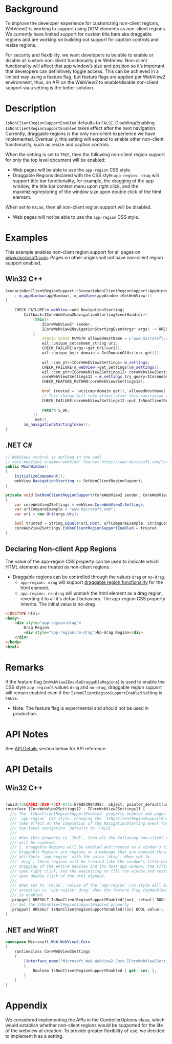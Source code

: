 # Background

To improve the developer experience for customizing non-client regions, WebView2 is 
working to support using DOM elements as non-client regions. We currently have limited 
support for custom title bars aka draggable regions and are working on building out support 
for caption controls and resize regions. 

For security and flexibility, we want developers to be able to enable or disable all 
custom non-client functionality per WebView. Non-client functionality will affect that 
app window’s size and position so it’s important that developers can definitively 
toggle access. This can be achieved in a limited way using a feature flag, but feature 
flags are applied per WebView2 environment, thus, an API on the WebView2 to enable/disable 
non-client support via a setting is the better solution.

# Description
`IsNonClientRegionSupportEnabled` defaults to `FALSE`. Disabling/Enabling 
`IsNonClientRegionSupportEnabled` takes effect after the next navigation. Currently, draggable 
regions is the only non-client experience we have implemented. Eventually, this setting will 
expand to enable other non-client functionality, such as resize and caption controls. 

When the setting is set to `TRUE`, then the following non-client region support for only the top 
level document will be enabled:  
* Web pages will be able to use the `app-region` CSS style. 
* Draggable Regions declared with the CSS style `app-region: drag` will support title bar 
functionality, for example, the dragging of the app window, the title bar context menu upon 
right click, and the maximizing/restoring of the window size upon double click of the html 
element. 

When set to `FALSE`, then all non-client region support will be disabled.  
* Web pages will not be able to use the `app-region` CSS style. 

# Examples
This example enables non-client region support for all pages on www.microsoft.com. 
Pages on other origins will not have non-client region support enabled. 

## Win32 C++
```cpp 
ScenarioNonClientRegionSupport::ScenarioNonClientRegionSupport(AppWindow* appWindow)
    : m_appWindow(appWindow), m_webView(appWindow->GetWebView())
{
    
    CHECK_FAILURE(m_webView->add_NavigationStarting(
        Callback<ICoreWebView2NavigationStartingEventHandler>(
            [this](
                ICoreWebView2* sender,
                ICoreWebView2NavigationStartingEventArgs* args) -> HRESULT
            {
                static const PCWSTR allowedHostName = L"www.microsoft.com";
                wil::unique_cotaskmem_string uri;
                CHECK_FAILURE(args->get_Uri(&uri));
                wil::unique_bstr domain = GetDomainOfUri(uri.get());
                
                wil::com_ptr<ICoreWebView2Settings> m_settings;
                CHECK_FAILURE(m_webView->get_Settings(&m_settings));
                wil::com_ptr<ICoreWebView2Settings12> coreWebView2Settings12;
                coreWebView2Settings12 = m_settings.try_query<ICoreWebView2Settings12>();
                CHECK_FEATURE_RETURN(coreWebView2Settings12);
                
                bool trusted = _wcsicmp(domain.get(), allowedHostName) == 0;
                // This change will take affect after this navitation event completes
                CHECK_FAILURE(coreWebView2Settings12->put_IsNonClientRegionSupportEnabled(trusted));
                
                return S_OK;
            })
            .Get(),
        &m_navigationStartingToken));
}
```
## .NET C#
```c#
// WebView2 control is defined in the xaml
// <wv2:WebView2 x:Name="webView" Source="https://www.microsoft.com/"/>
public MainWindow() 
{
    InitializeComponent();
    webView.NavigationStarting += SetNonClientRegionSupport;
}

private void SetNonClientRegionSupport(CoreWebView2 sender, CoreWebView2NavigationStartingEventArgs args)
{
    var coreWebView2Settings = webView.CoreWebView2.Settings;
    var urlCompareExample = "www.microsoft.com";
    var uri = new Uri(args.Uri);

    bool trusted = String.Equals(uri.Host, urlCompareExample, StringComparison.OrdinalIgnoreCase);
    coreWebView2Settings.IsNonClientRegionSupportEnabled = trusted
}
```

## Declaring Non-client App Regions
The value of the app-region CSS property can be used to indicate which HTML elements are treated as non-client regions.
* Draggable regions can be controlled through the values `drag` or `no-drag`. 
    * `app-region: drag` will support [draggable region functionality](#description) for the html element.
    * `app-region: no-drag` will unmark the html element as a drag region, reverting it to all it's default behaviors. 
    The app-region CSS property inherits. The initial value is no-drag
```html
<!DOCTYPE html>
<body>
    <div style="app-region:drag">
        Drag Region
        <div style="app-region:no-drag">No-drag Region</div>
    </div>
</body>
<html>
```

# Remarks
If the feature flag (`msWebView2EnableDraggableRegions`) is used to enable the CSS style `app-region`'s
values `drag` and `no-drag`, draggable region support will remain enabled 
even if the `IsNonClientRegionSupportEnabled` setting is `FALSE`. 
* Note: The feature flag is experimental and should not be used in production.

# API Notes
See [API Details](#api-details) section below for API reference.

# API Details
## Win32 C++
```cpp

[uuid(436CA5E2-2D50-43C7-9735-E760F299439E), object, pointer_default(unique)]
interface ICoreWebView2Settings12 : ICoreWebView2Settings11 {
  /// The `IsNonClientRegionSupportEnabled` property enables web pages to use the 
  /// `app-region` CSS style. Changing the `IsNonClientRegionSupportEnabled` property
  /// take effect at the completion of the NavigationStarting event for the next 
  /// top-level navigation. Defaults to `FALSE`.
  /// 
  /// When this property is `TRUE`, then all the following non-client region support 
  /// will be enabled:
  /// 1. Draggable Regions will be enabled and treated as a window's title bar. 
  /// Draggable Regions are regions on a webpage that are exposed through the css
  /// attribute `app-region` with the value `drag`. When set to 
  /// `drag`, these regions will be treated like the window's title bar, supporting 
  /// dragging of the entire WebView and its host app window, the title bar context menu
  /// upon right click, and the maximizing to fill the window and restoring the window size
  /// upon double click of the html element. 
  ///
  /// When set to `FALSE`, values of the `app-region` CSS style will be ignored. The only 
  /// exception is `app-region: drag` when the feature flag (msWebView2EnableDraggableRegions) 
  /// is enabled. 
  [propget] HRESULT IsNonClientRegionSupportEnabled([out, retval] BOOL* value);
  /// Set the IsNonClientRegionSupportEnabled property
  [propput] HRESULT IsNonClientRegionSupportEnabled([in] BOOL value);
}
```

## .NET and WinRT
```c#
namespace Microsoft.Web.WebView2.Core
{
    runtimeclass CoreWebView2Settings
    {
        [interface_name("Microsoft.Web.WebView2.Core.ICoreWebView2Settings12")]
        {
            Boolean IsNonClientRegionSupportEnabled { get; set; };
        }
    }
}
```

# Appendix
We considered implementing the APIs in the ControllerOptions class, which would establish 
whether non-client regions would be supported for the life of the webview at creation. To 
provide greater flexibility of use, we decided to implement it as a setting.
